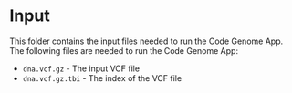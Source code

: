# Input

This folder contains the input files needed to run the Code Genome App. The following files are needed to run the
Code Genome App:

* `dna.vcf.gz` - The input VCF file
* `dna.vcf.gz.tbi` - The index of the VCF file


